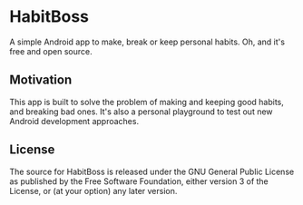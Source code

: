 # HabitBoss

A simple Android app to make, break or keep personal habits. Oh, and
it's free and open source.

## Motivation

This app is built to solve the problem of making and keeping good
habits, and breaking bad ones. It's also a personal playground to test
out new Android development approaches.

## License

The source for HabitBoss is released under the GNU General Public
License as published by the Free Software Foundation, either version 3
of the License, or (at your option) any later version.
